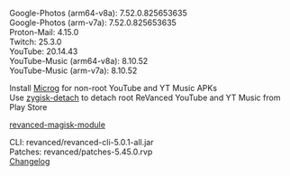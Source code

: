 Google-Photos (arm64-v8a): 7.52.0.825653635  
Google-Photos (arm-v7a): 7.52.0.825653635  
Proton-Mail: 4.15.0  
Twitch: 25.3.0  
YouTube: 20.14.43  
YouTube-Music (arm64-v8a): 8.10.52  
YouTube-Music (arm-v7a): 8.10.52  

Install [Microg](https://github.com/ReVanced/GmsCore/releases) for non-root YouTube and YT Music APKs  
Use [zygisk-detach](https://github.com/j-hc/zygisk-detach) to detach root ReVanced YouTube and YT Music from Play Store  

[revanced-magisk-module](https://github.com/j-hc/revanced-magisk-module)
  
CLI: revanced/revanced-cli-5.0.1-all.jar  
Patches: revanced/patches-5.45.0.rvp  
[Changelog](https://github.com/revanced/revanced-patches/releases/tag/v5.45.0)  
